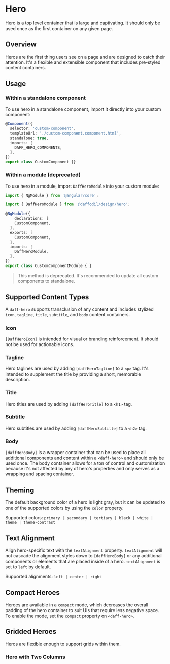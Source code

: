 # Hero
Hero is a top level container that is large and captivating. It should only be used once as the first container on any given page.

## Overview
Heros are the first thing users see on a page and are designed to catch their attention. It's a flexible and extensible component that includes pre-styled content containers.

## Usage

### Within a standalone component
To use hero in a standalone component, import it directly into your custom component:

```ts
@Component({
  selector: 'custom-component',
  templateUrl: './custom-component.component.html',
  standalone: true,
  imports: [
    DAFF_HERO_COMPONENTS,
  ],
})
export class CustomComponent {}
```

### Within a module (deprecated)
To use hero in a module, import `DaffHeroModule` into your custom module:

```ts
import { NgModule } from '@angular/core';

import { DaffHeroModule } from '@daffodil/design/hero';

@NgModule({
	declarations: [
    CustomComponent,
  ],
  exports: [
    CustomComponent,
  ],
  imports: [
    DaffHeroModule,
  ],
})
export class CustomComponentModule { }
```

> This method is deprecated. It's recommended to update all custom components to standalone.

## Supported Content Types
A `daff-hero` supports transclusion of any content and includes stylized `icon`, `tagline`, `title`, `subtitle`, and `body` content containers.

### Icon
`[DaffHeroIcon]` is intended for visual or branding reinforcement. It should not be used for actionable icons.

### Tagline
Hero taglines are used by adding `[daffHeroTagline]` to a `<p>` tag. It's intended to supplement the title by providing a short, memorable description.

### Title
Hero titles are used by adding `[daffHeroTitle]` to a `<h1>` tag.

### Subtitle
Hero subtitles are used by adding `[daffHeroSubtitle]` to a `<h2>` tag.

### Body
`[daffHeroBody]` is a wrapper container that can be used to place all additional components and content within a `<daff-hero>` and should only be used once. The body container allows for a ton of control and customization because it's not affected by any of hero's properties and only serves as a wrapping and spacing container.

## Theming
The default background color of a hero is light gray, but it can be updated to one of the supported colors by using the `color` property.

Supported colors: `primary | secondary | tertiary | black | white | theme | theme-contrast`

<design-land-example-viewer-container example="hero-theming"></design-land-example-viewer-container>

## Text Alignment
Align hero-specific text with the `textAlignment` property. `textAlignment` will not cascade the alignment styles down to `[daffHeroBody]` or any additional components or elements that are placed inside of a hero. `textAlignment` is set to `left` by default.

Supported alignments: `left | center | right`

<design-land-example-viewer-container example="hero-text-alignment"></design-land-example-viewer-container>

## Compact Heroes
Heroes are available in a `compact` mode, which decreases the overall padding of the hero container to suit UIs that require less negative space. To enable the mode, set the `compact` property on `<daff-hero>`.</p>

<design-land-example-viewer-container example="compact-hero"></design-land-example-viewer-container>

## Gridded Heroes
Heros are flexible enough to support grids within them.

### Hero with Two Columns
<design-land-example-viewer-container example="hero-with-grid"></design-land-example-viewer-container>
